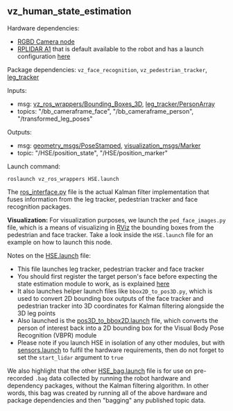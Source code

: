 ## vz_human_state_estimation


Hardware dependencies:
- [RGBD Camera node](../vz_ros_wrappers/scripts/publish_rgbd.py)
- [RPLIDAR A1](http://wiki.ros.org/rplidar) that is default available to the robot and has a launch configuration [here](../vz_ros_wrappers/launch/lidar.launch)

Package dependencies: `vz_face_recognition`, `vz_pedestrian_tracker`, [leg_tracker](https://github.com/Visual_Acoustic_Nav_Petra_2023/leg_tracker)

Inputs:
- msg: [vz_ros_wrappers/Bounding_Boxes_3D](../vz_ros_wrappers/msg/Bounding_Boxes_3D.msg), [leg_tracker/PersonArray](https://github.com/Visual_Acoustic_Nav_Petra_2023/leg_tracker/blob/vz_deliverables/msg/PersonArray.msg) 
- topics: "/bb_cameraframe_face", "/bb_cameraframe_person", "/transformed_leg_poses"

Outputs:
- msg: [geometry_msgs/PoseStamped](http://docs.ros.org/en/noetic/api/geometry_msgs/html/msg/PoseStamped.html), [visualization_msgs/Marker](http://docs.ros.org/en/noetic/api/visualization_msgs/html/msg/Marker.html)
- topic: "/HSE/position_state", "/HSE/position_marker"

Launch command:
```
roslaunch vz_ros_wrappers HSE.launch
```

The [ros_interface.py](src/ros_interface.py) file is the actual Kalman filter implementation that fuses information from the leg tracker, pedestrian tracker and face recognition packages.

**Visualization:** For visualization purposes, we launch the `ped_face_images.py` file, which is a means of visualizing in [RViz](../vz_ros_wrappers/rviz/hse.rviz) the bounding boxes from the pedestrian and face tracker. Take a look inside the `HSE.launch` file for an example on how to launch this node.

Notes on the [HSE.launch](launch/HSE.launch) file:
- This file launches leg tracker, pedestrian tracker and face tracker
- You should first register the target person's face before expecting the state estimation module to work, as is explained [here](../README.md#target-person-registration)
- It also launches helper launch files like `bbox2D_to_pos3D.py`, which is used to convert 2D bounding box outputs of the face tracker and pedestrian tracker into 3D coordinates for Kalman filtering alongside the 3D leg points
- Also launched is the [pos3D_to_bbox2D.launch](../vz_ros_wrappers/launch/pos3D_to_bbox2D.launch) file, which converts the person of interest back into a 2D bounding box for the Visual Body Pose Recognition (VBPR) module
- Please note if you launch HSE in isolation of any other modules, but with [sensors.launch](../vz_ros_wrappers/launch/sensors.launch) to fulfil the hardware requirements, then do not forget to set the `start_lidar` argument to `true`

We also highlight that the other [HSE_bag.launch](launch/HSE_bag.launch) file is for use on pre-recorded `.bag` data collected by running the robot hardware and dependency packages, without the Kalman filtering algorithm. In other words, this bag was created by running all of the above hardware and package dependencies and then "bagging" any published topic data.